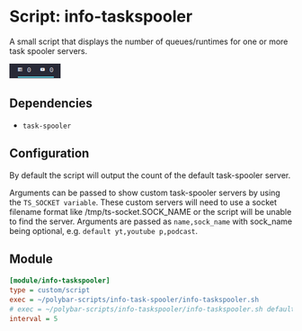 # Script: info-taskspooler

A small script that displays the number of queues/runtimes for one or more task spooler servers.

![info-taskspooler](screenshots/1.png)


## Dependencies

* `task-spooler`


## Configuration

By default the script will output the count of the default task-spooler server.

Arguments can be passed to show custom task-spooler servers by using the `TS_SOCKET variable`. These custom servers will need to use a socket filename format like /tmp/ts-socket.SOCK_NAME or the script will be unable to find the server. Arguments are passed as `name,sock_name` with sock_name being optional, e.g. `default yt,youtube p,podcast`.


## Module

```ini
[module/info-taskspooler]
type = custom/script
exec = ~/polybar-scripts/info-task-spooler/info-taskspooler.sh
# exec = ~/polybar-scripts/info-taskspooler/info-taskspooler.sh default yt,youtube p,podcast
interval = 5
```
